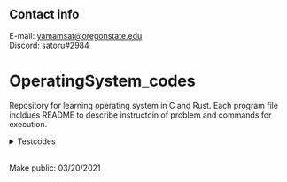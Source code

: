 ## Contact info

E-mail: yamamsat@oregonstate.edu</br>
Discord: satoru#2984

# OperatingSystem_codes
Repository for learning operating system in C and Rust. Each program file incldues README to describe instructoin of problem and commands for execution.

<details>
<summary>Testcodes</summary>
Testcode files are created to test codes. You do not need to check them out.

</details>

\
Make public: 03/20/2021